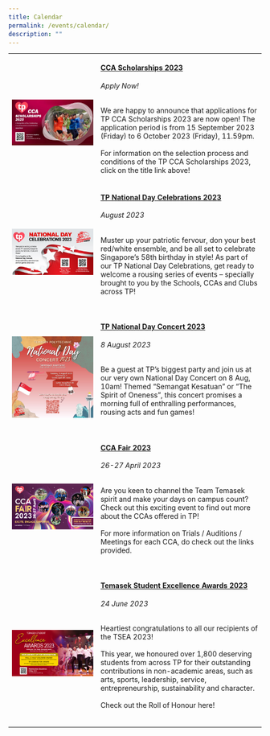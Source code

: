 ```yaml
---
title: Calendar
permalink: /events/calendar/
description: ""
---
```

<table>
	<tbody>
		<tr>
		<td style="width:35%">
			<br>
				<img src="/images/Events/CCA Scholarship/cca scholarship2023.jpg" style="display:block;margin-left:auto;margin-right:auto;">
		</td>
		<td style="width:65%"><br>
			<a href="/events/tp-cca-scholarships2023/"><h4 style="margin-top:0%">CCA Scholarships 2023</h4></a>
				<h6 style="margin-top:0%"><i>Apply Now!</i></h6>
				<p style="margin-top:0%">
					We are happy to announce that applications for TP CCA Scholarships 2023 are now open! 
				The application period is from 15 September 2023 (Friday) to 6 October 2023 (Friday), 11.59pm. 
										<br><br>
					For information on the selection process and conditions of the TP CCA Scholarships 2023, click on the title link above!
			<br>
		</p></td>
	</tr>
			<tr>
		<td style="width:35%">
			<br>
				<img src="/images/homepage-images/homepage_ndc_2023.jpg" style="display:block;margin-left:auto;margin-right:auto;">
		</td>
		<td style="width:65%"><br>
			<a href="/events/highlights/tpnationaldaycelebrations2023/"><h4 style="margin-top:0%">TP National Day Celebrations 2023</h4></a>
				<h6 style="margin-top:0%"><i>August 2023</i></h6>
				<p style="margin-top:0%">
				Muster up your patriotic fervour, don your best red/white ensemble, and be all set to celebrate Singapore’s 58th birthday in style! As part of our TP National Day Celebrations, get ready to welcome a rousing series of events – specially brought to you by the Schools, CCAs and Clubs across TP!
									</p>
			<br>
		</td>
			</tr><tr>
		<td style="width:35%">
			<br>
				<img src="/images/homepage-images/ndc_2023%20.png" style="display:block;margin-left:auto;margin-right:auto;">
		</td>
		<td style="width:65%"><br>
			<a href="/events/highlights/tpnationaldayconcert2023/"><h4 style="margin-top:0%">TP National Day Concert 2023</h4></a>
				<h6 style="margin-top:0%"><i>8 August 2023</i></h6>
				<p style="margin-top:0%">
					Be a guest at TP’s biggest party and join us at our very own National Day Concert on 8 Aug, 10am! Themed “Semangat Kesatuan” or “The Spirit of Oneness”, this concert promises a morning full of enthralling performances, rousing acts and fun games!
							</p>
			<br>
		</td>
	</tr><tr>
		<td style="width:35%">
			<br>
				<img src="/images/Home/CCA Fair 2023.jpg" style="display:block;margin-left:auto;margin-right:auto;">
		</td>
		<td style="width:65%"><br>
			<a href="/events/ccafair2023/"><h4 style="margin-top:0%">CCA Fair 2023</h4></a>
				<h6 style="margin-top:0%"><i>26-27 April 2023</i></h6>
				<p style="margin-top:0%">
					Are you keen to channel the Team Temasek spirit and make your days on campus count? Check out this exciting event to find out more about the CCAs offered in TP!
					<br><br>
					For more information on Trials / Auditions / Meetings for each CCA, do check out the links provided.
				</p>
			<br>
		</td>
	</tr>
		<tr>
		<td style="width:35%">
			<br>
				<img src="/images/Home/tsea 2023 cover.jpg" style="display:block;margin-left:auto;margin-right:auto;">
		</td>
		<td style="width:65%"><br>
			<a href="/events/highlights/tsea2023/"><h4 style="margin-top:0%">Temasek Student Excellence Awards 2023</h4></a>
				<h6 style="margin-top:0%"><i>24 June 2023</i></h6>
				<p style="margin-top:0%">
					Heartiest congratulations to all our recipients of the TSEA 2023! 
					<br><br>
					This year, we honoured over 1,800 deserving students from across TP for their outstanding contributions in non-academic areas, such as arts, sports, leadership, service, entrepreneurship, sustainability and character.
										<br><br>
					Check out the Roll of Honour here!
				</p>
			<br>
		</td>
	</tr>

</tbody></table>
